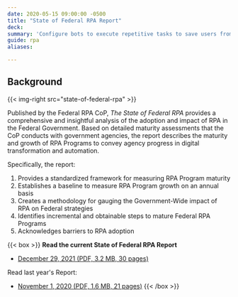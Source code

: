 ```yaml
---
date: 2020-05-15 09:00:00 -0500
title: "State of Federal RPA Report"
deck: 
summary: 'Configure bots to execute repetitive tasks to save users from performing mundane tasks repeatedly for the same process.'
guide: rpa
aliases: 

---
```


## Background

{{< img-right src="state-of-federal-rpa" >}}

Published by the Federal RPA CoP, *The State of Federal RPA* provides a comprehensive and insightful analysis of the adoption and impact of RPA in the Federal Government. Based on detailed maturity assessments that the CoP conducts with government agencies, the report describes the maturity and growth of RPA Programs to convey agency progress in digital transformation and automation. 

Specifically, the report: 

1. Provides a standardized framework for measuring RPA Program maturity
2. Establishes a baseline to measure RPA Program growth on an annual basis
3. Creates a methodology for gauging the Government-Wide impact of RPA on Federal strategies
4. Identifies incremental and obtainable steps to mature Federal RPA Programs
5. Acknowledges barriers to RPA adoption

{{< box >}}
**Read the current State of Federal RPA Report**

* [December 29, 2021 (PDF, 3.2 MB, 30 pages)](https://digital.gov/pdf/state-of-federal-rpa-12-2021.pdf)

Read last year's Report: 

* [November 1, 2020 (PDF, 1.6 MB, 21 pages)](https://digital.gov/pdf/state-of-federal-rpa.pdf)
{{< /box >}}
